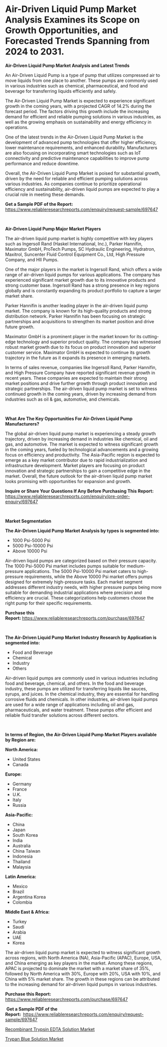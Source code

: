 <p><h1>Air-Driven Liquid Pump Market Analysis Examines its Scope on Growth Opportunities, and Forecasted Trends Spanning from 2024 to 2031.</h1></p><p><strong>Air-Driven Liquid Pump Market Analysis and Latest Trends</strong></p>
<p><p>An Air-Driven Liquid Pump is a type of pump that utilizes compressed air to move liquids from one place to another. These pumps are commonly used in various industries such as chemical, pharmaceutical, and food and beverage for transferring liquids efficiently and safely.</p><p>The Air-Driven Liquid Pump Market is expected to experience significant growth in the coming years, with a projected CAGR of 14.2% during the forecast period. The factors driving this growth include the increasing demand for efficient and reliable pumping solutions in various industries, as well as the growing emphasis on sustainability and energy efficiency in operations.</p><p>One of the latest trends in the Air-Driven Liquid Pump Market is the development of advanced pump technologies that offer higher efficiency, lower maintenance requirements, and enhanced durability. Manufacturers are also focusing on incorporating smart technologies such as IoT connectivity and predictive maintenance capabilities to improve pump performance and reduce downtime.</p><p>Overall, the Air-Driven Liquid Pump Market is poised for substantial growth, driven by the need for reliable and efficient pumping solutions across various industries. As companies continue to prioritize operational efficiency and sustainability, air-driven liquid pumps are expected to play a crucial role in meeting these demands.</p></p>
<p><strong>Get a Sample PDF of the Report:&nbsp;</strong> <a href="https://www.reliableresearchreports.com/enquiry/request-sample/697647">https://www.reliableresearchreports.com/enquiry/request-sample/697647</a></p>
<p>&nbsp;</p>
<p><strong>Air-Driven Liquid Pump Major Market Players</strong></p>
<p><p>The air-driven liquid pump market is highly competitive with key players such as Ingersoll Rand (Haskel International, Inc.), Parker Hannifin, Maximator GmbH, ProTech Pumps, SC Hydraulic Engineering, Hydratron, Maxitrol, Suncenter Fluid Control Equipment Co., Ltd, High Pressure Company, and HII Pumps. </p><p>One of the major players in the market is Ingersoll Rand, which offers a wide range of air-driven liquid pumps for various applications. The company has experienced significant market growth due to its innovative products and strong customer base. Ingersoll Rand has a strong presence in key regions globally and is constantly expanding its product portfolio to capture a larger market share.</p><p>Parker Hannifin is another leading player in the air-driven liquid pump market. The company is known for its high-quality products and strong distribution network. Parker Hannifin has been focusing on strategic partnerships and acquisitions to strengthen its market position and drive future growth.</p><p>Maximator GmbH is a prominent player in the market known for its cutting-edge technology and superior product quality. The company has witnessed robust market growth due to its focus on product innovation and superior customer service. Maximator GmbH is expected to continue its growth trajectory in the future as it expands its presence in emerging markets.</p><p>In terms of sales revenue, companies like Ingersoll Rand, Parker Hannifin, and High Pressure Company have reported significant revenue growth in recent years. These companies are expected to maintain their strong market positions and drive further growth through product innovation and strategic partnerships. The air-driven liquid pump market is set to witness continued growth in the coming years, driven by increasing demand from industries such as oil & gas, automotive, and chemicals.</p></p>
<p>&nbsp;</p>
<p><strong>What Are The Key Opportunities For Air-Driven Liquid Pump Manufacturers?</strong></p>
<p><p>The global air-driven liquid pump market is experiencing a steady growth trajectory, driven by increasing demand in industries like chemical, oil and gas, and automotive. The market is expected to witness significant growth in the coming years, fueled by technological advancements and a growing focus on efficiency and productivity. The Asia-Pacific region is expected to emerge as a key market contributor due to rapid industrialization and infrastructure development. Market players are focusing on product innovation and strategic partnerships to gain a competitive edge in the market. Overall, the future outlook for the air-driven liquid pump market looks promising with opportunities for expansion and growth.</p></p>
<p><strong>Inquire or Share Your Questions If Any Before Purchasing This Report:</strong> <a href="https://www.reliableresearchreports.com/enquiry/pre-order-enquiry/697647">https://www.reliableresearchreports.com/enquiry/pre-order-enquiry/697647</a></p>
<p>&nbsp;</p>
<p><strong>Market Segmentation</strong></p>
<p><strong>The Air-Driven Liquid Pump Market Analysis by types is segmented into:</strong></p>
<p><ul><li>1000 Psi-5000 Psi</li><li>5000 Psi-10000 Psi</li><li>Above 10000 Psi</li></ul></p>
<p><p>Air-driven liquid pumps are categorized based on their pressure capacity. The 1000 Psi-5000 Psi market includes pumps suitable for medium-pressure applications. The 5000 Psi-10000 Psi market caters to high-pressure requirements, while the Above 10000 Psi market offers pumps designed for extremely high-pressure tasks. Each market segment addresses different industry needs, with higher pressure pumps being more suitable for demanding industrial applications where precision and efficiency are crucial. These categorizations help customers choose the right pump for their specific requirements.</p></p>
<p><strong>Purchase this Report:&nbsp;</strong><a href="https://www.reliableresearchreports.com/purchase/697647">https://www.reliableresearchreports.com/purchase/697647</a></p>
<p>&nbsp;</p>
<p><strong>The Air-Driven Liquid Pump Market Industry Research by Application is segmented into:</strong></p>
<p><ul><li>Food and Beverage</li><li>Chemical</li><li>Industry</li><li>Others</li></ul></p>
<p><p>Air-driven liquid pumps are commonly used in various industries including food and beverage, chemical, and others. In the food and beverage industry, these pumps are utilized for transferring liquids like sauces, syrups, and juices. In the chemical industry, they are essential for handling corrosive fluids and chemicals. In other industries, air-driven liquid pumps are used for a wide range of applications including oil and gas, pharmaceuticals, and water treatment. These pumps offer efficient and reliable fluid transfer solutions across different sectors.</p></p>
<p>&nbsp;</p>
<p><strong>In terms of Region, the Air-Driven Liquid Pump Market Players available by Region are:</strong></p>
<p>
    <p> <strong> North America: </strong>
        <ul>
            <li>United States</li>
            <li>Canada</li>
        </ul>
        </p> 
    <p> <strong> Europe: </strong>
        <ul>
            <li>Germany</li>
            <li>France</li>
            <li>U.K.</li>
            <li>Italy</li>
            <li>Russia</li>
        </ul>
        </p> 
    <p> <strong> Asia-Pacific: </strong>
        <ul>
            <li>China</li>
            <li>Japan</li>
            <li>South Korea</li>
            <li>India</li>
            <li>Australia</li>
            <li>China Taiwan</li>
            <li>Indonesia</li>
            <li>Thailand</li>
            <li>Malaysia</li>
        </ul>
        </p> 
    <p> <strong> Latin America: </strong>
        <ul>
            <li>Mexico</li>
            <li>Brazil</li>
            <li>Argentina Korea</li>
            <li>Colombia</li>
        </ul>
        </p> 
    <p> <strong> Middle East & Africa: </strong>
        <ul>
            <li>Turkey</li>
            <li>Saudi</li>
            <li>Arabia</li>
            <li>UAE</li>
            <li>Korea</li>
        </ul>
    </p>
    </p>
<p><p>The air-driven liquid pump market is expected to witness significant growth across regions, with North America (NA), Asia-Pacific (APAC), Europe, USA, and China emerging as key players in the market. Among these regions, APAC is projected to dominate the market with a market share of 35%, followed by North America with 30%, Europe with 20%, USA with 10%, and China with 5% market share. The growth in these regions can be attributed to the increasing demand for air-driven liquid pumps in various industries.</p></p>
<p><strong>Purchase this Report: </strong><a href="https://www.reliableresearchreports.com/purchase/697647">https://www.reliableresearchreports.com/purchase/697647</a></p>
<p>&nbsp;<strong>Get a Sample PDF of the Report:&nbsp;&nbsp;</strong><a href="https://www.reliableresearchreports.com/enquiry/request-sample/697647">https://www.reliableresearchreports.com/enquiry/request-sample/697647</a></p>
<p><strong></strong></p>
<p><p><a href="https://issuu.com/reportprime-2/docs/recombinant-trypsin-edta-solution-market-size-2030">Recombinant Trypsin EDTA Solution Market</a></p><p><a href="https://issuu.com/reportprime-2/docs/trypan-blue-solution-market-size-2030.pptx">Trypan Blue Solution Market</a></p></p>